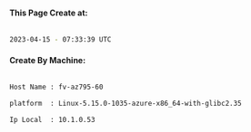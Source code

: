 
   
#### This Page Create at:

```bash

2023-04-15 - 07:33:39 UTC

```

#### Create By Machine:

```bash

Host Name : fv-az795-60

platform  : Linux-5.15.0-1035-azure-x86_64-with-glibc2.35

Ip Local  : 10.1.0.53

```

